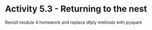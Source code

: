 # Activity 5.3 - Returning to the nest  
Revisit module 4 homework and replace dfply methods with pyspark